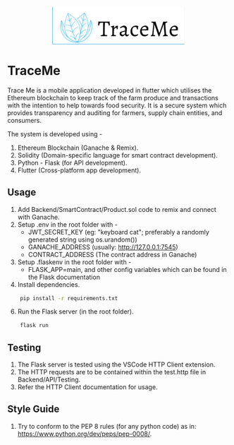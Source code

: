 <p align="center">
  <a href="" rel="noopener">
 <img width=300px src="./assets/images/logo.png" alt="NewsBuster-logo"></a>
</p>

# TraceMe
Trace Me is a mobile application developed in flutter which utilises the Ethereum blockchain to keep track of the farm produce and transactions with the intention to help towards food security. It is a secure system which provides transparency and auditing for farmers, supply chain entities, and consumers.

The system is developed using - 
1) Ethereum Blockchain (Ganache & Remix).
2) Solidity (Domain-specific language for smart contract development).
3) Python - Flask (for API development).
4) Flutter (Cross-platform app development).

## Usage

1) Add Backend/SmartContract/Product.sol code to remix and connect with Ganache.
2) Setup .env in the root folder with -
   - JWT_SECRET_KEY (eg: "keyboard cat"; preferably a randomly generated string using os.urandom())
   - GANACHE_ADDRESS (usually: http://127.0.0.1:7545)
   - CONTRACT_ADDRESS (The contract address in Ganache)   
3) Setup .flaskenv in the root folder with -
   - FLASK_APP=main, and other config variables which can be found in the Flask documentation
4) Install dependencies.
``` bash
    pip install -r requirements.txt
```
6) Run the Flask server (in the root folder).
``` bash
    flask run 
```

## Testing

1) The Flask server is tested using the VSCode HTTP Client extension.
2) The HTTP requests are to be contained within the test.http file in Backend/API/Testing.
3) Refer the HTTP Client documentation for usage.

## Style Guide

1) Try to conform to the PEP 8 rules (for any python code) as in: https://www.python.org/dev/peps/pep-0008/.